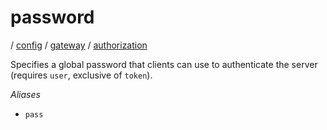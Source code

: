 # password

/ [config](/ref/config/index.md) / [gateway](/ref/config/config/gateway/index.md) / [authorization](/ref/config/config/gateway/authorization/index.md) 

Specifies a global password that clients can use to authenticate
the server (requires `user`, exclusive of `token`).

*Aliases*
- `pass`

